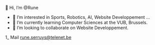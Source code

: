 👋 Hi, I’m @Rune
  
- 👀 I’m interested in Sports, Robotics, AI, Website Developpement ...
- 🌱 I’m currently learning Computer Sciences at the VUB, Brussels.
- 💞️ I’m looking to collaborate on Website Developpement.

1_ Mail
rune.serruys@telenet.be

